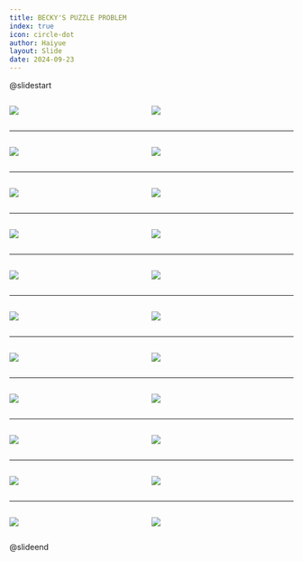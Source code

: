 ```yaml
---
title: BECKY'S PUZZLE PROBLEM
index: true
icon: circle-dot
author: Haiyue
layout: Slide
date: 2024-09-23
---
```

 
@slidestart

<div style="display:flex">
<div style="flex:1">

![](https://raw.githubusercontent.com/yclord/reading/refs/heads/master/english/Level-P/BECKY'S%20PUZZLE%20PROBLEM/001.webp)
</div>
<div style="flex:1">

![](https://raw.githubusercontent.com/yclord/reading/refs/heads/master/english/Level-P/BECKY'S%20PUZZLE%20PROBLEM/002.webp)
</div>
</div>

---

<div style="display:flex">
<div style="flex:1">

![](https://raw.githubusercontent.com/yclord/reading/refs/heads/master/english/Level-P/BECKY'S%20PUZZLE%20PROBLEM/003.webp)
</div>
<div style="flex:1">

![](https://raw.githubusercontent.com/yclord/reading/refs/heads/master/english/Level-P/BECKY'S%20PUZZLE%20PROBLEM/004.webp)
</div>
</div>

---

<div style="display:flex">
<div style="flex:1">

![](https://raw.githubusercontent.com/yclord/reading/refs/heads/master/english/Level-P/BECKY'S%20PUZZLE%20PROBLEM/005.webp)
</div>
<div style="flex:1">

![](https://raw.githubusercontent.com/yclord/reading/refs/heads/master/english/Level-P/BECKY'S%20PUZZLE%20PROBLEM/006.webp)
</div>
</div>

---

<div style="display:flex">
<div style="flex:1">

![](https://raw.githubusercontent.com/yclord/reading/refs/heads/master/english/Level-P/BECKY'S%20PUZZLE%20PROBLEM/007.webp)
</div>
<div style="flex:1">

![](https://raw.githubusercontent.com/yclord/reading/refs/heads/master/english/Level-P/BECKY'S%20PUZZLE%20PROBLEM/008.webp)
</div>
</div>

---

<div style="display:flex">
<div style="flex:1">

![](https://raw.githubusercontent.com/yclord/reading/refs/heads/master/english/Level-P/BECKY'S%20PUZZLE%20PROBLEM/009.webp)
</div>
<div style="flex:1">

![](https://raw.githubusercontent.com/yclord/reading/refs/heads/master/english/Level-P/BECKY'S%20PUZZLE%20PROBLEM/010.webp)
</div>
</div>

---

<div style="display:flex">
<div style="flex:1">

![](https://raw.githubusercontent.com/yclord/reading/refs/heads/master/english/Level-P/BECKY'S%20PUZZLE%20PROBLEM/011.webp)
</div>
<div style="flex:1">

![](https://raw.githubusercontent.com/yclord/reading/refs/heads/master/english/Level-P/BECKY'S%20PUZZLE%20PROBLEM/012.webp)
</div>
</div>

---

<div style="display:flex">
<div style="flex:1">

![](https://raw.githubusercontent.com/yclord/reading/refs/heads/master/english/Level-P/BECKY'S%20PUZZLE%20PROBLEM/013.webp)
</div>
<div style="flex:1">

![](https://raw.githubusercontent.com/yclord/reading/refs/heads/master/english/Level-P/BECKY'S%20PUZZLE%20PROBLEM/014.webp)
</div>
</div>

---

<div style="display:flex">
<div style="flex:1">

![](https://raw.githubusercontent.com/yclord/reading/refs/heads/master/english/Level-P/BECKY'S%20PUZZLE%20PROBLEM/015.webp)
</div>
<div style="flex:1">

![](https://raw.githubusercontent.com/yclord/reading/refs/heads/master/english/Level-P/BECKY'S%20PUZZLE%20PROBLEM/016.webp)
</div>
</div>

---

<div style="display:flex">
<div style="flex:1">

![](https://raw.githubusercontent.com/yclord/reading/refs/heads/master/english/Level-P/BECKY'S%20PUZZLE%20PROBLEM/017.webp)
</div>
<div style="flex:1">

![](https://raw.githubusercontent.com/yclord/reading/refs/heads/master/english/Level-P/BECKY'S%20PUZZLE%20PROBLEM/018.webp)
</div>
</div>

---

<div style="display:flex">
<div style="flex:1">

![](https://raw.githubusercontent.com/yclord/reading/refs/heads/master/english/Level-P/BECKY'S%20PUZZLE%20PROBLEM/019.webp)
</div>
<div style="flex:1">

![](https://raw.githubusercontent.com/yclord/reading/refs/heads/master/english/Level-P/BECKY'S%20PUZZLE%20PROBLEM/020.webp)
</div>
</div>

---

<div style="display:flex">
<div style="flex:1">

![](https://raw.githubusercontent.com/yclord/reading/refs/heads/master/english/Level-P/BECKY'S%20PUZZLE%20PROBLEM/021.webp)
</div>
<div style="flex:1">

![](https://raw.githubusercontent.com/yclord/reading/refs/heads/master/english/Level-P/BECKY'S%20PUZZLE%20PROBLEM/022.webp)
</div>
</div>

@slideend